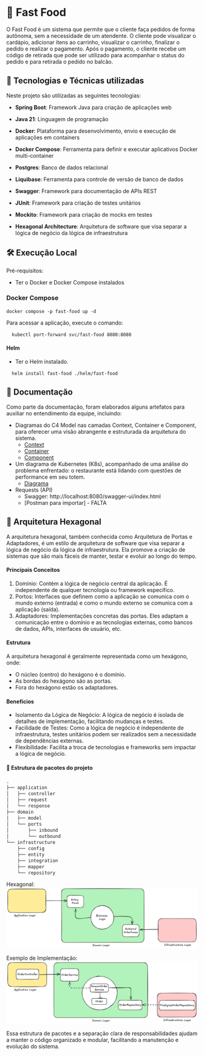 # 🍔 Fast Food  

O Fast Food é um sistema que permite que o cliente faça pedidos de forma autônoma, sem a necessidade de um atendente. O cliente pode visualizar o cardápio, adicionar itens ao carrinho, visualizar o carrinho, finalizar o pedido e realizar o pagamento. Após o pagamento, o cliente recebe um código de retirada que pode ser utilizado para acompanhar o status do pedido e para retirada o pedido no balcão.

## 🍟 Tecnologias e Técnicas utilizadas

Neste projeto são utilizadas as seguintes tecnologias:

- **Spring Boot**: Framework Java para criação de aplicações web


- **Java 21**: Linguagem de programação


- **Docker**: Plataforma para desenvolvimento, envio e execução de aplicações em containers


- **Docker Compose**: Ferramenta para definir e executar aplicativos Docker multi-container


- **Postgres**: Banco de dados relacional


- **Liquibase**: Ferramenta para controle de versão de banco de dados


- **Swagger**: Framework para documentação de APIs REST


- **JUnit**: Framework para criação de testes unitários


- **Mockito**: Framework para criação de mocks em testes


- **Hexagonal Architecture**: Arquitetura de software que visa separar a lógica de negócio da lógica de infraestrutura

## 🛠️ Execução Local

Pré-requisitos: 
- Ter o Docker e Docker Compose instalados

### Docker Compose
```shell
docker compose -p fast-food up -d
```

Para acessar a aplicação, execute o comando:

```shell
  kubectl port-forward svc/fast-food 8080:8080
```

#### Helm
- Ter o Helm instalado.

```shell
  helm install fast-food ./helm/fast-food
```

## 📖 Documentação

Como parte da documentação, foram elaborados alguns artefatos para auxiliar no entendimento da equipe, incluindo:
- Diagramas do C4 Model nas camadas Context, Container e Component, para oferecer uma visão abrangente e estruturada da arquitetura do sistema.
  - [Context](/docs/c4-model/systemcontext.png)
  - [Container](/docs/c4-model/container.png)
  - [Component](/docs/c4-model/component.png)
- Um diagrama de Kubernetes (K8s), acompanhado de uma análise do problema enfrentado: o restaurante está lidando com questões de performance em seu totem.
  - [Diagrama](/docs/k8s/sk8.png)
- Requests (API)
  - Swagger: http://localhost:8080/swagger-ui/index.html
  - [Postman para importar] - FALTA

## 🍨 Arquitetura Hexagonal

A arquitetura hexagonal, também conhecida como Arquitetura de Portas e Adaptadores, é um estilo de arquitetura de software que visa separar a lógica de negócio da lógica de infraestrutura. Ela promove a criação de sistemas que são mais fáceis de manter, testar e evoluir ao longo do tempo.  

#### Principais Conceitos

1. Domínio: Contém a lógica de negócio central da aplicação. É independente de qualquer tecnologia ou framework específico.
2. Portos: Interfaces que definem como a aplicação se comunica com o mundo externo (entrada) e como o mundo externo se comunica com a aplicação (saída).
3. Adaptadores: Implementações concretas das portas. Eles adaptam a comunicação entre o domínio e as tecnologias externas, como bancos de dados, APIs, interfaces de usuário, etc.

#### Estrutura

A arquitetura hexagonal é geralmente representada como um hexágono, onde:

* O núcleo (centro) do hexágono é o domínio.
* As bordas do hexágono são as portas.
* Fora do hexágono estão os adaptadores.

#### Benefícios

* Isolamento da Lógica de Negócio: A lógica de negócio é isolada de detalhes de implementação, facilitando mudanças e testes.
* Facilidade de Testes: Como a lógica de negócio é independente de infraestrutura, testes unitários podem ser realizados sem a necessidade de dependências externas.
* Flexibilidade: Facilita a troca de tecnologias e frameworks sem impactar a lógica de negócio.



#### 📂 Estrutura de pacotes do projeto

```
.
├── application
│   ├── controller
│   ├── request
│   └── response
├── domain
│   ├── model
│   └── ports
│       ├── inbound
│       └── outbound
└── infrastructure
    ├── config
    ├── entity
    ├── integration
    ├── mapper
    └── repository

```


Hexagonal:<img src="./docs/Hexagonal.png" alt="Hexagonal"></img>


Exemplo de Implementação:<img src="./docs/Hexagonal-impl.png" alt="Hexagonal Impl"></img>

Essa estrutura de pacotes e a separação clara de responsabilidades ajudam a manter o código organizado e modular, facilitando a manutenção e evolução do sistema.





